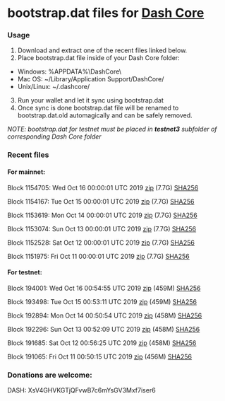 # bootstrap.dat files for [Dash Core](https://www.dash.org)

### Usage

1. Download and extract one of the recent files linked below.
2. Place bootstrap.dat file inside of your Dash Core folder:
 - Windows: %APPDATA%\DashCore\
 - Mac OS: ~/Library/Application Support/DashCore/
 - Unix/Linux: ~/.dashcore/
3. Run your wallet and let it sync using bootstrap.dat
4. Once sync is done bootstrap.dat file will be renamed to bootstrap.dat.old automagically and can be safely removed.

_NOTE: bootstrap.dat for testnet must be placed in **testnet3** subfolder of corresponding Dash Core folder_

### Recent files

#### For mainnet:

Block 1154705: Wed Oct 16 00:00:01 UTC 2019 [zip](https://dash-bootstrap.ams3.digitaloceanspaces.com/mainnet/2019-10-16/bootstrap.dat.zip) (7.7G) [SHA256](https://dash-bootstrap.ams3.digitaloceanspaces.com/mainnet/2019-10-16/sha256.txt)

Block 1154167: Tue Oct 15 00:00:01 UTC 2019 [zip](https://dash-bootstrap.ams3.digitaloceanspaces.com/mainnet/2019-10-15/bootstrap.dat.zip) (7.7G) [SHA256](https://dash-bootstrap.ams3.digitaloceanspaces.com/mainnet/2019-10-15/sha256.txt)

Block 1153619: Mon Oct 14 00:00:01 UTC 2019 [zip](https://dash-bootstrap.ams3.digitaloceanspaces.com/mainnet/2019-10-14/bootstrap.dat.zip) (7.7G) [SHA256](https://dash-bootstrap.ams3.digitaloceanspaces.com/mainnet/2019-10-14/sha256.txt)

Block 1153074: Sun Oct 13 00:00:01 UTC 2019 [zip](https://dash-bootstrap.ams3.digitaloceanspaces.com/mainnet/2019-10-13/bootstrap.dat.zip) (7.7G) [SHA256](https://dash-bootstrap.ams3.digitaloceanspaces.com/mainnet/2019-10-13/sha256.txt)

Block 1152528: Sat Oct 12 00:00:01 UTC 2019 [zip](https://dash-bootstrap.ams3.digitaloceanspaces.com/mainnet/2019-10-12/bootstrap.dat.zip) (7.7G) [SHA256](https://dash-bootstrap.ams3.digitaloceanspaces.com/mainnet/2019-10-12/sha256.txt)

Block 1151975: Fri Oct 11 00:00:01 UTC 2019 [zip](https://dash-bootstrap.ams3.digitaloceanspaces.com/mainnet/2019-10-11/bootstrap.dat.zip) (7.7G) [SHA256](https://dash-bootstrap.ams3.digitaloceanspaces.com/mainnet/2019-10-11/sha256.txt)


#### For testnet:

Block 194001: Wed Oct 16 00:54:55 UTC 2019 [zip](https://dash-bootstrap.ams3.digitaloceanspaces.com/testnet/2019-10-16/bootstrap.dat.zip) (459M) [SHA256](https://dash-bootstrap.ams3.digitaloceanspaces.com/testnet/2019-10-16/sha256.txt)

Block 193498: Tue Oct 15 00:53:11 UTC 2019 [zip](https://dash-bootstrap.ams3.digitaloceanspaces.com/testnet/2019-10-15/bootstrap.dat.zip) (459M) [SHA256](https://dash-bootstrap.ams3.digitaloceanspaces.com/testnet/2019-10-15/sha256.txt)

Block 192894: Mon Oct 14 00:50:54 UTC 2019 [zip](https://dash-bootstrap.ams3.digitaloceanspaces.com/testnet/2019-10-14/bootstrap.dat.zip) (458M) [SHA256](https://dash-bootstrap.ams3.digitaloceanspaces.com/testnet/2019-10-14/sha256.txt)

Block 192296: Sun Oct 13 00:52:09 UTC 2019 [zip](https://dash-bootstrap.ams3.digitaloceanspaces.com/testnet/2019-10-13/bootstrap.dat.zip) (458M) [SHA256](https://dash-bootstrap.ams3.digitaloceanspaces.com/testnet/2019-10-13/sha256.txt)

Block 191685: Sat Oct 12 00:56:25 UTC 2019 [zip](https://dash-bootstrap.ams3.digitaloceanspaces.com/testnet/2019-10-12/bootstrap.dat.zip) (458M) [SHA256](https://dash-bootstrap.ams3.digitaloceanspaces.com/testnet/2019-10-12/sha256.txt)

Block 191065: Fri Oct 11 00:50:15 UTC 2019 [zip](https://dash-bootstrap.ams3.digitaloceanspaces.com/testnet/2019-10-11/bootstrap.dat.zip) (456M) [SHA256](https://dash-bootstrap.ams3.digitaloceanspaces.com/testnet/2019-10-11/sha256.txt)


### Donations are welcome:

DASH: XsV4GHVKGTjQFvwB7c6mYsGV3Mxf7iser6
